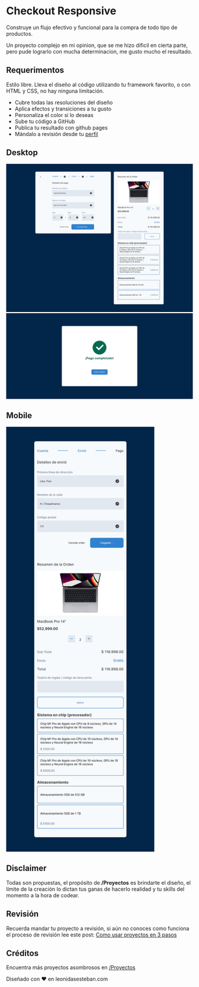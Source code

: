 
# Checkout Responsive
Construye un flujo efectivo y funcional para la compra de todo tipo de productos.

Un proyecto complejo en mi opinion, que se me hizo dificil en cierta parte, pero pude lograrlo con mucha determinacion, me gusto mucho el resultado.

## Requerimentos
Estilo libre. Lleva el diseño al código utilizando tu framework favorito, o con HTML y CSS, no hay ninguna limitación.

- Cubre todas las resoluciones del diseño
- Aplica efectos y transiciones a tu gusto
- Personaliza el color si lo deseas
- Sube tu código a GitHub
- Publica tu resultado con github pages
- Mándalo a revisión desde tu [perfil](https://leonidasesteban.com/estudiante)


## Desktop

<img width="800px"  src="./screenshots/screen_web.png" />
<img width="800px"  src="./screenshots/screen_web_complete-pay.png" />


## Mobile

<img width="400px" src="./screenshots/screen_mobile.png" />

## Disclaimer

Todas son propuestas, el propósito de **/Proyectos** es brindarte el diseño, el límite de la creación lo dictan tus ganas de hacerlo realidad y tu skills del momento a la hora de codear.


## Revisión

Recuerda mandar tu proyecto a revisión, si aún no conoces como funciona el proceso de revisión lee este post: [Como usar proyectos en 3 pasos](https://leonidasesteban.com/blog/como-usar-proyectos-en-3-pasos)

## Créditos

Encuentra más proyectos asombrosos en [/Proyectos](https://leonidasesteban.com/proyectos)

Diseñado con ♥️ en leonidasesteban.com